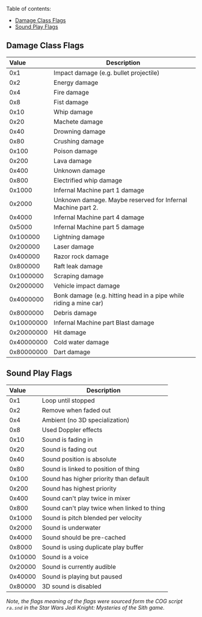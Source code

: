 Table of contents:
- [Damage Class Flags](#damage-class-flags)
- [Sound Play Flags](#sound-play-flags)

## Damage Class Flags
| Value      | Description                                                       |
|:-----------|-------------------------------------------------------------------|
| 0x1        | Impact damage (e.g. bullet projectile)                            |
| 0x2        | Energy damage                                                     |
| 0x4        | Fire damage                                                       |
| 0x8        | Fist damage                                                       |
| 0x10       | Whip damage                                                       |
| 0x20       | Machete damage                                                    |
| 0x40       | Drowning damage                                                   |
| 0x80       | Crushing damage                                                   |
| 0x100      | Poison damage                                                     |
| 0x200      | Lava damage                                                       |
| 0x400      | Unknown damage                                                    |
| 0x800      | Electrified whip damage                                           |
| 0x1000     | Infernal Machine part 1 damage                                    |
| 0x2000     | Unknown damage. Maybe reserved for Infernal Machine part 2.       |
| 0x4000     | Infernal Machine part 4 damage                                    |
| 0x5000     | Infernal Machine part 5 damage                                    |
| 0x100000   | Lightning damage                                                  |
| 0x200000   | Laser damage                                                      |
| 0x400000   | Razor rock damage                                                 |
| 0x800000   | Raft leak damage                                                  |
| 0x1000000  | Scraping damage                                                   |
| 0x2000000  | Vehicle impact damage                                             |
| 0x4000000  | Bonk damage (e.g. hitting head in a pipe while riding a mine car) |
| 0x8000000  | Debris damage                                                     |
| 0x10000000 | Infernal Machine part Blast damage                                |
| 0x20000000 | Hit damage                                                        |
| 0x40000000 | Cold water damage                                                 |
| 0x80000000 | Dart damage                                                       |

## Sound Play Flags
| Value   | Description                                 |
|:--------|---------------------------------------------|
| 0x1     | Loop until stopped                          |
| 0x2     | Remove when faded out                       |
| 0x4     | Ambient (no 3D specialization)              |
| 0x8     | Used Doppler effects                        |
| 0x10    | Sound is fading in                          |
| 0x20    | Sound is fading out                         |
| 0x40    | Sound position is absolute                  |
| 0x80    | Sound is linked to position of thing        |
| 0x100   | Sound has higher priority than default      |
| 0x200   | Sound has highest priority                  |
| 0x400   | Sound can't play twice in mixer             |
| 0x800   | Sound can't play twice when linked to thing |
| 0x1000  | Sound is pitch blended per velocity         |
| 0x2000  | Sound is underwater                         |
| 0x4000  | Sound should be pre-cached                  |
| 0x8000  | Sound is using duplicate play buffer        |
| 0x10000 | Sound is a voice                            |
| 0x20000 | Sound is currently audible                  |
| 0x40000 | Sound is playing but paused                 |
| 0x80000 | 3D sound is disabled                        |

*Note, the flags meaning of the flags were sourced form the COG script `ra.snd`  in the Star Wars Jedi Knight: Mysteries of the Sith game.*